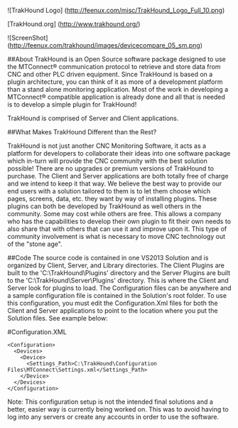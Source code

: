 ![TrakHound Logo] (http://feenux.com/misc/TrakHound_Logo_Full_10.png)

[TrakHound.org] (http://www.trakhound.org/)

![ScreenShot] (http://feenux.com/trakhound/images/devicecompare_05_sm.png)

##About
TrakHound is an Open Source software package designed to use the MTConnect® communication protocol to retrieve and store data from CNC and other PLC driven equipment. Since TrakHound is based on a plugin architecture, you can think of it as more of a development platform than a stand alone monitoring application. Most of the work in developing a MTConnect® compatible application is already done and all that is needed is to develop a simple plugin for TrakHound!

TrakHound is comprised of Server and Client applications.


##What Makes TrakHound Different than the Rest?

TrakHound is not just another CNC Monitoring Software, it acts as a platform for developers to collaborate their ideas into one software package which in-turn will provide the CNC community with the best solution possible! There are no upgrades or premium versions of TrakHound to purchase. The Client and Server applications are both totally free of charge and we intend to keep it that way. We believe the best way to provide our end users with a solution tailored to them is to let them choose which pages, screens, data, etc. they want by way of installing plugins. These plugins can both be developed by TrakHound as well others in the community. Some may cost while others are free. This allows a company who has the capabilities to develop their own plugin to fit their own needs to also share that with others that can use it and improve upon it. This type of community involvement is what is necessary to move CNC technology out of the "stone age".

##Code
The source code is contained in one VS2013 Solution and is organized by Client, Server, and Library directories. The Client Plugins are built to the 'C:\TrakHound\Plugins\' directory and the Server Plugins are built to the 'C:\TrakHound\Server\Plugins\' directory. This is where the Client and Server look for plugins to load. The Configuration files can be anywhere and a sample configuration file is contained in the Solution's root folder. To use this configuration, you must edit the Configuration.Xml files for both the Client and Server applications to point to the location where you put the Solution files. See example below:

#Configuration.XML

    <Configuration>
      <Devices>
        <Device>
          <Settings_Path>C:\TrakHound\Configuration Files\MTConnect\Settings.xml</Settings_Path>
        </Device>
      </Devices>
    </Configuration>
  
Note: This configuration setup is not the intended final solutions and a better, easier way is currently being worked on. This was to avoid having to log into any servers or create any accounts in order to use the software.

